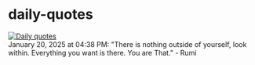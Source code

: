 # daily-quotes
[![Daily quotes](https://github.com/ceepu8/daily-quotes/actions/workflows/daily-quote.yml/badge.svg)](https://github.com/ceepu8/daily-quotes/actions/workflows/daily-quote.yml)<br/>
January 20, 2025 at 04:38 PM: "There is nothing outside of yourself, look within. Everything you want is there. You are That." - Rumi
